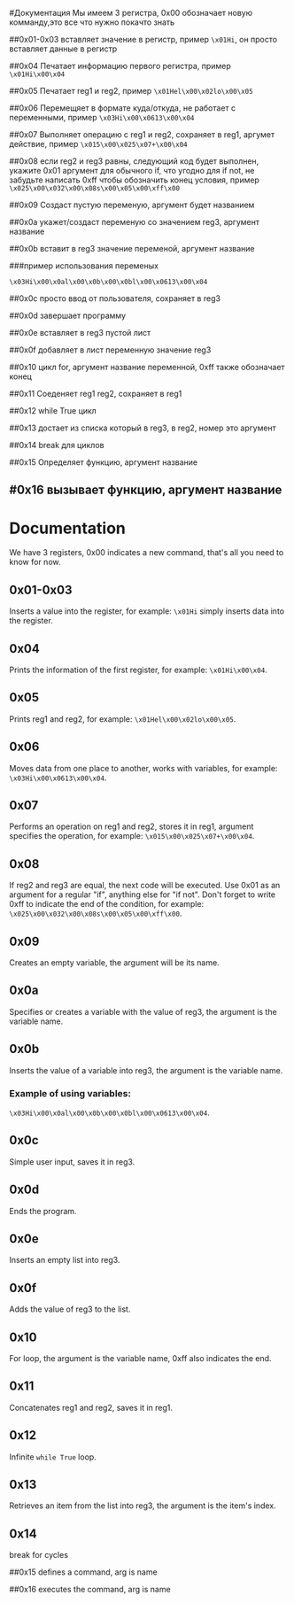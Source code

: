 #Документация
Мы имеем 3 регистра, 0x00 обозначает новую комманду,это все что нужно покачто знать

##0x01-0x03
вставляет значение в регистр, пример
`\x01Hi`, он просто вставляет данные в регистр

##0x04
Печатает информацию первого регистра, пример
`\x01Hi\x00\x04`

##0x05
Печатает reg1 и reg2, пример
`\x01Hel\x00\x02lo\x00\x05`

##0x06
Перемещяет в формате куда/откуда, не работает с переменными, пример
`\x03Hi\x00\x0613\x00\x04`

##0x07
Выполняет операцию с reg1 и reg2, сохраняет в reg1, аргумет действие, пример
`\x015\x00\x025\x07+\x00\x04`

##0x08
если reg2 и reg3 равны, следующий код будет выполнен, укажите 0x01 аргумент для обычного if, что угодно для if not, не забудьте написать 0xff чтобы обозначить конец условия, пример
`\x025\x00\x032\x00\x08s\x00\x05\x00\xff\x00`

##0x09
Создаст пустую переменую, аргумент будет названием

##0x0a
укажет/создаст переменую со значением reg3, аргумент название

##0x0b
вставит в reg3 значение переменой, аргумент название

###пример использования переменых

`\x03Hi\x00\x0al\x00\x0b\x00\x0bl\x00\x0613\x00\x04`

##0x0c
просто ввод от пользователя, сохраняет в reg3

##0x0d
завершает программу

##0x0e
вставляет в reg3 пустой лист

##0x0f
добавляет в лист переменную значение reg3

##0x10
цикл for, аргумент название переменной, 0xff также обозначает конец

##0x11
Соеденяет reg1 reg2, сохраняет в reg1

##0x12
while True цикл

##0x13
достает из списка который в reg3, в reg2, номер это аргумент

##0x14
break для циклов

##0x15
Определяет функцию, аргумент название

#0x16
вызывает функцию, аргумент название
---

# Documentation
We have 3 registers, 0x00 indicates a new command, that's all you need to know for now.

## 0x01-0x03
Inserts a value into the register, for example: `\x01Hi` simply inserts data into the register.

## 0x04
Prints the information of the first register, for example: `\x01Hi\x00\x04`.

## 0x05
Prints reg1 and reg2, for example: `\x01Hel\x00\x02lo\x00\x05`.

## 0x06
Moves data from one place to another, works with variables, for example: `\x03Hi\x00\x0613\x00\x04`.

## 0x07
Performs an operation on reg1 and reg2, stores it in reg1, argument specifies the operation, for example: `\x015\x00\x025\x07+\x00\x04`.

## 0x08
If reg2 and reg3 are equal, the next code will be executed. Use 0x01 as an argument for a regular "if", anything else for "if not". Don't forget to write 0xff to indicate the end of the condition, for example: `\x025\x00\x032\x00\x08s\x00\x05\x00\xff\x00`.

## 0x09
Creates an empty variable, the argument will be its name.

## 0x0a
Specifies or creates a variable with the value of reg3, the argument is the variable name.

## 0x0b
Inserts the value of a variable into reg3, the argument is the variable name.

### Example of using variables:

`\x03Hi\x00\x0al\x00\x0b\x00\x0bl\x00\x0613\x00\x04`.

## 0x0c
Simple user input, saves it in reg3.

## 0x0d
Ends the program.

## 0x0e
Inserts an empty list into reg3.

## 0x0f
Adds the value of reg3 to the list.

## 0x10
For loop, the argument is the variable name, 0xff also indicates the end.

## 0x11
Concatenates reg1 and reg2, saves it in reg1.

## 0x12
Infinite `while True` loop.

## 0x13
Retrieves an item from the list into reg3, the argument is the item's index.

## 0x14
break for cycles

##0x15
defines a command, arg is name

##0x16
executes the command, arg is name
